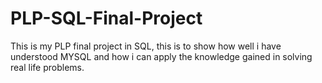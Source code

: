 # PLP-SQL-Final-Project
This is my PLP final project in SQL, this is to show how well  i have understood MYSQL and how i can apply the knowledge gained in solving real life problems. 
